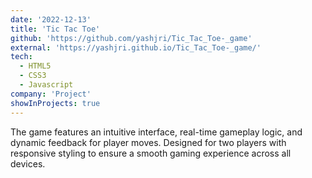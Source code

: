 ```yaml
---
date: '2022-12-13'
title: 'Tic Tac Toe'
github: 'https://github.com/yashjri/Tic_Tac_Toe-_game'
external: 'https://yashjri.github.io/Tic_Tac_Toe-_game/'
tech:
  - HTML5
  - CSS3
  - Javascript
company: 'Project'
showInProjects: true
---
```


The game features an intuitive interface, real-time gameplay logic, and dynamic feedback for player moves. Designed for two players with responsive styling to ensure a smooth gaming experience across all devices.
